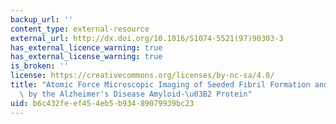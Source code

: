 ```yaml
---
backup_url: ''
content_type: external-resource
external_url: http://dx.doi.org/10.1016/S1074-5521(97)90303-3
has_external_licence_warning: true
has_external_license_warning: true
is_broken: ''
license: https://creativecommons.org/licenses/by-nc-sa/4.0/
title: "Atomic Force Microscopic Imaging of Seeded Fibril Formation and Fibril Branching\
  \ by the Alzheimer's Disease Amyloid-\u03B2 Protein"
uid: b6c432fe-ef45-4eb5-b934-89079939bc23
---
```

